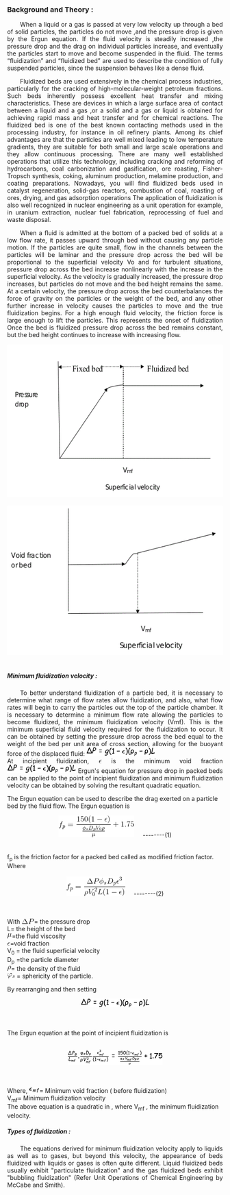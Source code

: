 ### Background and Theory :

<p style="text-indent: 30px; text-align: justify;">
When a liquid or a gas is passed at very low velocity up through a bed of solid
particles, the particles do not move ,and the pressure drop is given by the Ergun
equation. If the fluid velocity is steadily increased ,the pressure drop and the drag
on individual particles increase, and eventually the particles start to move and
become suspended in the fluid. The terms “fluidization” and “fluidized bed” are
used to describe the condition of fully suspended particles, since the suspension
behaves like a dense fluid.
</p>
<p style="text-indent: 30px; text-align: justify;">
Fluidized beds are used extensively in the chemical process industries, particularly
for the cracking of high-molecular-weight petroleum fractions. Such beds
inherently possess excellent heat transfer and mixing characteristics. These are
devices in which a large surface area of contact between a liquid and a gas ,or a
solid and a gas or liquid is obtained for achieving rapid mass and heat transfer and
for chemical reactions.</b>
The fluidized bed is one of the best known contacting methods used in the
processing industry, for instance in oil refinery plants. Among its chief advantages
are that the particles are well mixed leading to low temperature gradients, they are
suitable for both small and large scale operations and they allow continuous
processing. There are many well established operations that utilize this technology,
including cracking and reforming of hydrocarbons, coal carbonization and
gasification, ore roasting, Fisher-Tropsch synthesis, coking, aluminum production,
melamine production, and coating preparations. Nowadays, you will find fluidized
beds used in catalyst regeneration, solid-gas reactors, combustion of coal, roasting
of ores, drying, and gas adsorption operations The application of fluidization is
also well recognized in nuclear engineering as a unit operation for example, in
uranium extraction, nuclear fuel fabrication, reprocessing of fuel and waste
disposal.
</p>
<p style="text-indent: 30px; text-align: justify;">
When a fluid is admitted at the bottom of a packed bed of solids at a low flow rate,
it passes upward through bed without causing any particle motion. If the particles
are quite small, flow in the channels between the particles will be laminar and the
pressure drop across the bed will be proportional to the superficial velocity Vo and
for turbulent situations, pressure drop across the bed increase nonlinearly with
the increase in the superficial velocity. As the velocity is gradually increased, the
pressure drop increases, but particles do not move and the bed height remains the
same. At a certain velocity, the pressure drop across the bed counterbalances the
force of gravity on the particles or the weight of the bed, and any other further
increase in velocity causes the particles to move and the true fluidization begins.
For a high enough fluid velocity, the friction force is large enough to lift the
particles. This represents the onset of fluidization Once the bed is fluidized
pressure drop across the bed remains constant, but the bed height continues to
increase with increasing flow.
</p>

<p style="text-indent: 30px; text-align: justify;">
<center><img  src= "images/thf1.gif" style="width:629px;height:356px"></center></br>
<center><img  src= "images/thf2.gif" style="width:618px;height:349px"></center></br>
</p>

##### Minimum fluidization velocity :
<p style="text-indent: 30px; text-align: justify;">To better understand fluidization of a
particle bed, it is necessary to determine what range of flow rates allow
fluidization, and also, what flow rates will begin to carry the particles out the top of
the particle chamber. It is necessary to determine a minimum flow rate allowing
the particles to become fluidized, the minimum fluidization velocity (Vmf).
This is the minimum superficial fluid velocity required for the fluidization to
occur. It can be obtained by setting the pressure drop across the bed equal to the
weight of the bed per unit area of cross section, allowing for the buoyant force of
the displaced fluid:

<img src="images/CodeCogsEqn (82).gif" style="width:161px;height:20px">
</br>
At incipient fluidization, <img src="images/CodeCogsEqn (76).gif" style="width:7px;height:8px"> is the minimum void fraction <img src="images/CodeCogsEqn (82).gif" style="width:161px;height:20px">
Ergun's equation for pressure drop in packed beds can be applied to the point of
incipient fluidization and minimum fluidization velocity can be obtained by
solving the resultant quadratic equation.
</p>
<p style="text-indent: 30px; text-align: justify;">

The Ergun equation can be used to describe the drag exerted on a particle bed by
the fluid flow.
The Ergun equation is</br>
<center><img src="images/CodeCogsEqn (73).gif" style="width:177px;height:51px">&nbsp;&nbsp;&nbsp;&nbsp;&nbsp;--------(1)</center></br></br>
f<sub>p</sub> is the friction factor for a packed bed called as modified friction factor.</br>
Where</br></br>
<center><img src="images/CodeCogsEqn (74).gif" style="width:138px;height:45px">&nbsp;&nbsp;&nbsp;&nbsp;&nbsp;--------(2)
</center></br></br>

With  <img src="images/CodeCogsEqn (75).gif" style="width:29px;height:12px">= the pressure drop</br>
L= the height of the bed</br>
<img src="images/CodeCogsEqn (47).gif" style="width:11px;height:12px">=the fluid viscosity</br>
<img src="images/CodeCogsEqn (76).gif" style="width:7px;height:8px">=void fraction</br>
V<sub>0</sub> = the fluid superficial velocity</br>
D<sub>p</sub> =the particle diameter</br>
<img src="images/CodeCogsEqn (46).gif" style="width:9px;height:12px">= the density of the fluid</br>
<img src="images/CodeCogsEqn (77).gif" style="width:18px;height:12px"> = sphericity of the particle.</br>


By rearranging and then setting</br>

<center> <img src="images/CodeCogsEqn (82).gif" style="width:161px;height:20px"> </center>
</br></br>

The Ergun equation at the point of incipient fluidization is</br></br>
<center><img src="images/CodeCogsEqn (84).gif" style="width:221px;height:36px"></center>
</br></br>

Where, <img src="images/CodeCogsEqn (85).gif" style="width:24px;height:13px">= Minimum void fraction ( before fluidization)</br>
V<sub>mf</sub>= Minimum fluidization velocity</br>
The above equation is a quadratic in , where V<sub>mf</sub> , the minimum fluidization
velocity.</p>

##### Types of fluidization :

<p style="text-indent: 30px; text-align: justify;">
The equations derived for minimum fluidization velocity apply to liquids as
well as to gases, but beyond this velocity, the appearance of beds fluidized with
liquids or gases is often quite different. Liquid fluidized beds usually exhibit "particulate fluidization" and the gas fluidized beds exhibit "bubbling fluidization" (Refer Unit Operations of Chemical Engineering by McCabe and Smith).
</p>
